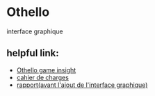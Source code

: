 # Othello
interface graphique
<h2> helpful link: </h2>
<nav><ul>
<li><a href="https://en.wikipedia.org/wiki/Reversi">Othello game insight</a></li>
<li><a href="https://github.com/med-zr/Othello/blob/master/cahier_de_charges.pdf">cahier de charges</a></li>
<li><a href="https://github.com/med-zr/Othello/blob/master/RAPPORT_PROJET_C_ZAHAR_MOHAMED.pdf">rapport(avant l'ajout de l'interface graphique)</a></li>
</ul></nav>

